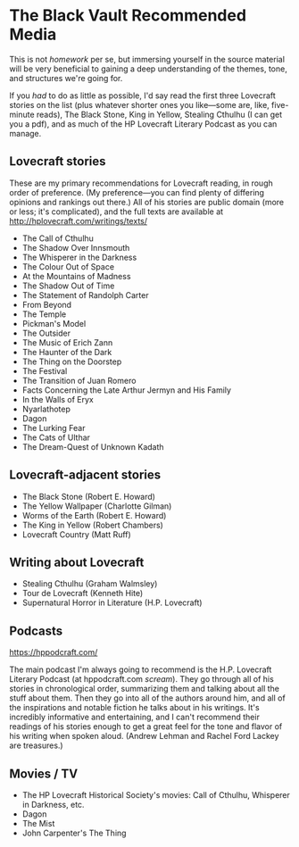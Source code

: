 # The Black Vault Recommended Media

This is not *homework* per se, but immersing yourself in the source material will be very beneficial to gaining a deep understanding of the themes, tone, and structures we're going for.

If you *had* to do as little as possible, I'd say read the first three Lovecraft stories on the list (plus whatever shorter ones you like—some are, like, five-minute reads), The Black Stone, King in Yellow, Stealing Cthulhu (I can get you a pdf), and as much of the HP Lovecraft Literary Podcast as you can manage. 

## Lovecraft stories

These are my primary recommendations for Lovecraft reading, in rough order of preference. (My preference—you can find plenty of differing opinions and rankings out there.) All of his stories are public domain (more or less; it's complicated), and the full texts are available at http://hplovecraft.com/writings/texts/ 

* The Call of Cthulhu
* The Shadow Over Innsmouth
* The Whisperer in the Darkness
* The Colour Out of Space
* At the Mountains of Madness
* The Shadow Out of Time
* The Statement of Randolph Carter
* From Beyond
* The Temple
* Pickman's Model
* The Outsider
* The Music of Erich Zann
* The Haunter of the Dark
* The Thing on the Doorstep
* The Festival
* The Transition of Juan Romero
* Facts Concerning the Late Arthur Jermyn and His Family
* In the Walls of Eryx
* Nyarlathotep
* Dagon
* The Lurking Fear
* The Cats of Ulthar
* The Dream-Quest of Unknown Kadath

## Lovecraft-adjacent stories

* The Black Stone (Robert E. Howard)
* The Yellow Wallpaper (Charlotte Gilman)
* Worms of the Earth (Robert E. Howard)
* The King in Yellow (Robert Chambers)
* Lovecraft Country (Matt Ruff)

## Writing about Lovecraft

* Stealing Cthulhu (Graham Walmsley)
* Tour de Lovecraft (Kenneth Hite)
* Supernatural Horror in Literature (H.P. Lovecraft)

## Podcasts

https://hppodcraft.com/

The main podcast I'm always going to recommend is the H.P. Lovecraft Literary Podcast (at hppodcraft.com *scream*). They go through all of his stories in chronological order, summarizing them and talking about all the stuff about them. Then they go into all of the authors around him, and all of the inspirations and notable fiction he talks about in his writings. It's incredibly informative and entertaining, and I can't recommend their readings of his stories enough to get a great feel for the tone and flavor of his writing when spoken aloud. (Andrew Lehman and Rachel Ford Lackey are treasures.)

## Movies / TV

* The HP Lovecraft Historical Society's movies: Call of Cthulhu, Whisperer in Darkness, etc.
* Dagon
* The Mist
* John Carpenter's The Thing
